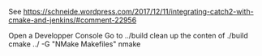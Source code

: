 See https://schneide.wordpress.com/2017/12/11/integrating-catch2-with-cmake-and-jenkins/#comment-22956

Open a Developper Console
Go to ../build
clean up the conten of ./build
cmake ../ -G "NMake Makefiles"
nmake


